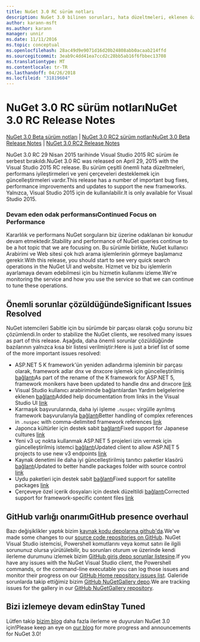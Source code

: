 ```yaml
---
title: NuGet 3.0 RC sürüm notları
description: NuGet 3.0 bilinen sorunları, hata düzeltmeleri, eklenen özellikleri ve dcr dahil olmak üzere RC sürüm notları.
author: karann-msft
ms.author: karann
manager: unnir
ms.date: 11/11/2016
ms.topic: conceptual
ms.openlocfilehash: 28ac49d9e9071d16d20b24808abb0acaab214ffd
ms.sourcegitcommit: 3eab9c4dd41ea7ccd2c28bb5ab16f6fbbec13708
ms.translationtype: MT
ms.contentlocale: tr-TR
ms.lasthandoff: 04/26/2018
ms.locfileid: "31819604"
---
```

# <a name="nuget-30-rc-release-notes"></a><span data-ttu-id="c0984-103">NuGet 3.0 RC sürüm notları</span><span class="sxs-lookup"><span data-stu-id="c0984-103">NuGet 3.0 RC Release Notes</span></span>

<span data-ttu-id="c0984-104">[NuGet 3.0 Beta sürüm notları](../release-notes/nuget-3.0-beta.md) | [NuGet 3.0 RC2 sürüm notları](../release-notes/nuget-3.0-RC2.md)</span><span class="sxs-lookup"><span data-stu-id="c0984-104">[NuGet 3.0 Beta Release Notes](../release-notes/nuget-3.0-beta.md) | [NuGet 3.0 RC2 Release Notes](../release-notes/nuget-3.0-RC2.md)</span></span>

<span data-ttu-id="c0984-105">NuGet 3.0 RC 29 Nisan 2015 tarihinde Visual Studio 2015 RC sürüm ile serbest bırakıldı.</span><span class="sxs-lookup"><span data-stu-id="c0984-105">NuGet 3.0 RC was released on April 29, 2015 with the Visual Studio 2015 RC release.</span></span> <span data-ttu-id="c0984-106">Bu sürüm çeşitli önemli hata düzeltmeleri, performans iyileştirmeleri ve yeni çerçeveleri desteklemek için güncelleştirmeleri vardır.</span><span class="sxs-lookup"><span data-stu-id="c0984-106">This release has a number of important bug fixes, performance improvements and updates to support the new frameworks.</span></span>  <span data-ttu-id="c0984-107">Yalnızca, Visual Studio 2015 için de kullanılabilir.</span><span class="sxs-lookup"><span data-stu-id="c0984-107">It is only available for Visual Studio 2015.</span></span>

### <a name="continued-focus-on-performance"></a><span data-ttu-id="c0984-108">Devam eden odak performansı</span><span class="sxs-lookup"><span data-stu-id="c0984-108">Continued Focus on Performance</span></span>

<span data-ttu-id="c0984-109">Kararlılık ve performans NuGet sorguların biz üzerine odaklanan bir konudur devam etmektedir.</span><span class="sxs-lookup"><span data-stu-id="c0984-109">Stability and performance of NuGet queries continue to be a hot topic that we are focusing on.</span></span>  <span data-ttu-id="c0984-110">Bu sürümle birlikte, NuGet kullanıcı Arabirimi ve Web sitesi çok hızlı arama işlemlerinin görmeye başlamanız gerekir.</span><span class="sxs-lookup"><span data-stu-id="c0984-110">With this release, you should start to see very quick search operations in the NuGet UI and website.</span></span>  <span data-ttu-id="c0984-111">Hizmet ve biz bu işlemlerin ayarlamaya devam edebilmesi için bu hizmetin kullanımı izleme.</span><span class="sxs-lookup"><span data-stu-id="c0984-111">We're monitoring the service and how you use the service so that we can continue to tune these operations.</span></span>

## <a name="significant-issues-resolved"></a><span data-ttu-id="c0984-112">Önemli sorunlar çözüldüğünde</span><span class="sxs-lookup"><span data-stu-id="c0984-112">Significant Issues Resolved</span></span>

<span data-ttu-id="c0984-113">NuGet istemcileri Sabitle için bu sürümde bir parçası olarak çoğu sorunu biz çözümlendi.</span><span class="sxs-lookup"><span data-stu-id="c0984-113">In order to stabilize the NuGet clients, we resolved many issues as part of this release.</span></span>  <span data-ttu-id="c0984-114">Aşağıda, daha önemli sorunlar çözüldüğünde bazılarının yalnızca kısa bir listesi verilmiştir:</span><span class="sxs-lookup"><span data-stu-id="c0984-114">Here is just a brief list of some of the more important issues resolved:</span></span>

* <span data-ttu-id="c0984-115">ASP.NET 5 K framework'ün yeniden adlandırma işleminin bir parçası olarak, framework adlar dnx ve dnxcore işlemek için güncelleştirilmiş [bağlantı](https://github.com/NuGet/Home/issues/215)</span><span class="sxs-lookup"><span data-stu-id="c0984-115">As part of the rename of the K framework for ASP.NET 5, framework monikers have been updated to handle dnx and dnxcore [link](https://github.com/NuGet/Home/issues/215)</span></span>
* <span data-ttu-id="c0984-116">Visual Studio kullanıcı arabiriminde bağlantılardan Yardım belgelerine eklenen [bağlantı](https://github.com/NuGet/Home/issues/232)</span><span class="sxs-lookup"><span data-stu-id="c0984-116">Added help documentation from links in the Visual Studio UI [link](https://github.com/NuGet/Home/issues/232)</span></span>
* <span data-ttu-id="c0984-117">Karmaşık başvurularında, daha iyi işleme `.nuspec` virgülle ayrılmış framework başvurularıyla [bağlantı](https://github.com/NuGet/Home/issues/276)</span><span class="sxs-lookup"><span data-stu-id="c0984-117">Better handling of complex references in `.nuspec` with comma-delimited framework references [link](https://github.com/NuGet/Home/issues/276)</span></span>
* <span data-ttu-id="c0984-118">Japonca kültürler için destek sabit [bağlantı](https://github.com/NuGet/Home/issues/253)</span><span class="sxs-lookup"><span data-stu-id="c0984-118">Fixed support for Japanese cultures [link](https://github.com/NuGet/Home/issues/253)</span></span>
* <span data-ttu-id="c0984-119">Yeni v3 uç nokta kullanmak ASP.NET 5 projeleri izin vermek için güncelleştirilmiş istemci [bağlantı](https://github.com/NuGet/Home/issues/219)</span><span class="sxs-lookup"><span data-stu-id="c0984-119">Updated client to allow ASP.NET 5 projects to use new v3 endpoints [link](https://github.com/NuGet/Home/issues/219)</span></span>
* <span data-ttu-id="c0984-120">Kaynak denetimi ile daha iyi güncelleştirilmiş tanıtıcı paketler klasörü [bağlantı](https://github.com/NuGet/Home/issues/56)</span><span class="sxs-lookup"><span data-stu-id="c0984-120">Updated to better handle packages folder with source control [link](https://github.com/NuGet/Home/issues/56)</span></span>
* <span data-ttu-id="c0984-121">Uydu paketleri için destek sabit [bağlantı](https://github.com/NuGet/Home/issues/17)</span><span class="sxs-lookup"><span data-stu-id="c0984-121">Fixed support for satellite packages [link](https://github.com/NuGet/Home/issues/17)</span></span>
* <span data-ttu-id="c0984-122">Çerçeveye özel içerik dosyaları için destek düzeltildi [bağlantı](https://github.com/NuGet/Home/issues/18)</span><span class="sxs-lookup"><span data-stu-id="c0984-122">Corrected support for framework-specific content files [link](https://github.com/NuGet/Home/issues/18)</span></span>

## <a name="github-presence-overhaul"></a><span data-ttu-id="c0984-123">GitHub varlığı onarımı</span><span class="sxs-lookup"><span data-stu-id="c0984-123">GitHub presence overhaul</span></span>

<span data-ttu-id="c0984-124">Bazı değişiklikler yaptık bizim [kaynak kodu depolarına github'da](http://github.com/nuget/home).</span><span class="sxs-lookup"><span data-stu-id="c0984-124">We've made some changes to our [source code repositories on GitHub](http://github.com/nuget/home).</span></span>  <span data-ttu-id="c0984-125">NuGet Visual Studio istemcisi, Powershell komutlarını veya komut satırı ile ilgili sorununuz olursa yürütülebilir, bu sorunları oturum ve üzerinde kendi ilerleme durumunu izlemek bizim [GitHub giriş depo sorunlar listesine](http://github.com/nuget/home/issues).</span><span class="sxs-lookup"><span data-stu-id="c0984-125">If you have any issues with the NuGet Visual Studio client, the Powershell commands, or the command-line executable you can log those issues and monitor their progress on our [GitHub Home repository issues list](http://github.com/nuget/home/issues).</span></span>  <span data-ttu-id="c0984-126">Galeride sorunlarda takip ettiğimiz bizim [GitHub NuGetGallery depo](http://github.com/nuget/NuGetGallery/issues).</span><span class="sxs-lookup"><span data-stu-id="c0984-126">We are tracking issues for the gallery in our [GitHub NuGetGallery repository](http://github.com/nuget/NuGetGallery/issues).</span></span>


## <a name="stay-tuned"></a><span data-ttu-id="c0984-127">Bizi izlemeye devam edin</span><span class="sxs-lookup"><span data-stu-id="c0984-127">Stay Tuned</span></span>

<span data-ttu-id="c0984-128">Lütfen takip [bizim blog](http://blog.nuget.org) daha fazla ilerleme ve duyuruları NuGet 3.0 için!</span><span class="sxs-lookup"><span data-stu-id="c0984-128">Please keep an eye on [our blog](http://blog.nuget.org) for more progress and announcements for NuGet 3.0!</span></span>